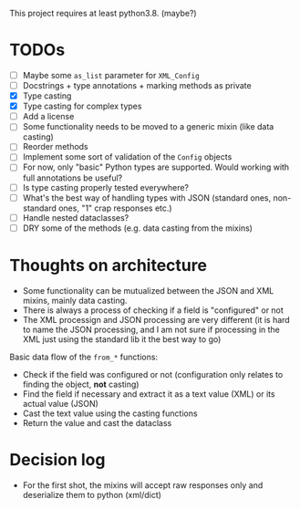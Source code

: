 This project requires at least python3.8. (maybe?)

# TODOs

- [ ] Maybe some `as_list` parameter for `XML_Config`
- [ ] Docstrings + type annotations + marking methods as private
- [x] Type casting
- [x] Type casting for complex types
- [ ] Add a license
- [ ] Some functionality needs to be moved to a generic mixin (like data casting)
- [ ] Reorder methods
- [ ] Implement some sort of validation of the `Config` objects
- [ ] For now, only "basic" Python types are supported. Would working with full annotations be useful?
- [ ] Is type casting properly tested everywhere?
- [ ] What's the best way of handling types with JSON (standard ones, non-standard ones, "1" crap responses etc.)
- [ ] Handle nested dataclasses?
- [ ] DRY some of the methods (e.g. data casting from the mixins)

# Thoughts on architecture

- Some functionality can be mutualized between the JSON and XML mixins, mainly data casting.
- There is always a process of checking if a field is "configured" or not
- The XML processign and JSON processing are very different (it is hard to name the JSON processing, and I am not sure if processing in the XML just using the standard lib it the best way to go)

Basic data flow of the `from_*` functions:

- Check if the field was configured or not (configuration only relates to finding the object, **not** casting)
- Find the field if necessary and extract it as a text value (XML) or its actual value (JSON)
- Cast the text value using the casting functions
- Return the value and cast the dataclass

# Decision log

- For the first shot, the mixins will accept raw responses only and deserialize them to python (xml/dict)
